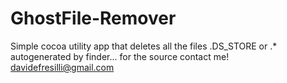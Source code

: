 GhostFile-Remover
=================

Simple cocoa utility app that deletes all the files .DS_STORE or .* autogenerated by finder...
for the source contact me!
davidefresilli@gmail.com
